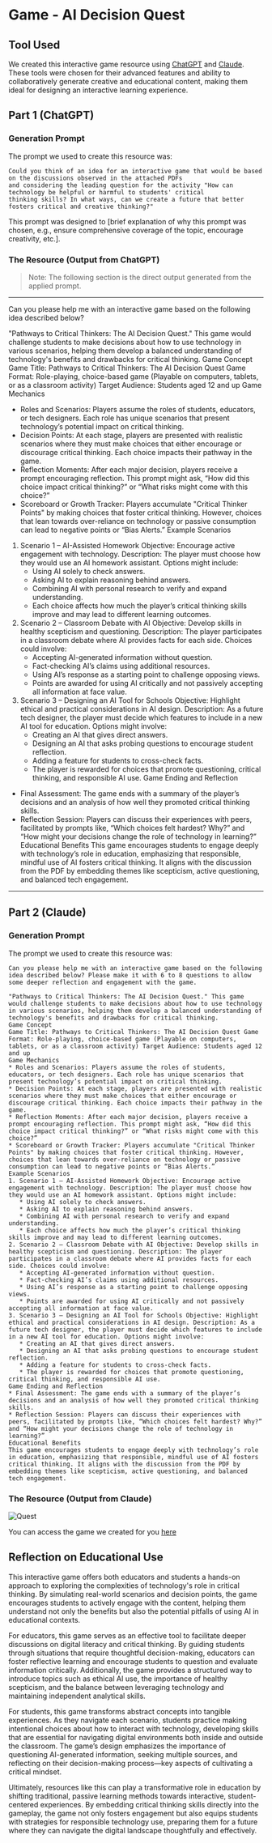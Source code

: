 # Game - AI Decision Quest

## Tool Used
We created this interactive game resource using [ChatGPT](https://chat.openai.com/) and [Claude](https://www.anthropic.com/index/claude). These tools were chosen for their advanced features and ability to collaboratively generate creative and educational content, making them ideal for designing an interactive learning experience.

## Part 1 (ChatGPT)

### Generation Prompt
The prompt we used to create this resource was:

```
Could you think of an idea for an interactive game that would be based on the discussions observed in the attached PDFs 
and considering the leading question for the activity "How can technology be helpful or harmful to students' critical 
thinking skills? In what ways, can we create a future that better fosters critical and creative thinking?" 
```

This prompt was designed to [brief explanation of why this prompt was chosen, e.g., ensure comprehensive coverage of the topic, encourage creativity, etc.].

### The Resource (Output from ChatGPT)

> Note:
> The following section is the direct output generated from the applied prompt. 
---
Can you please help me with an interactive game based on the following idea described below?

"Pathways to Critical Thinkers: The AI Decision Quest." This game would challenge students to make decisions about how to use technology in various scenarios, helping them develop a balanced understanding of technology's benefits and drawbacks for critical thinking.
Game Concept
Game Title: Pathways to Critical Thinkers: The AI Decision Quest Game Format: Role-playing, choice-based game (Playable on computers, tablets, or as a classroom activity) Target Audience: Students aged 12 and up
Game Mechanics
* Roles and Scenarios: Players assume the roles of students, educators, or tech designers. Each role has unique scenarios that present technology’s potential impact on critical thinking.
* Decision Points: At each stage, players are presented with realistic scenarios where they must make choices that either encourage or discourage critical thinking. Each choice impacts their pathway in the game.
* Reflection Moments: After each major decision, players receive a prompt encouraging reflection. This prompt might ask, “How did this choice impact critical thinking?” or “What risks might come with this choice?”
* Scoreboard or Growth Tracker: Players accumulate "Critical Thinker Points" by making choices that foster critical thinking. However, choices that lean towards over-reliance on technology or passive consumption can lead to negative points or “Bias Alerts.”
Example Scenarios
1. Scenario 1 – AI-Assisted Homework Objective: Encourage active engagement with technology. Description: The player must choose how they would use an AI homework assistant. Options might include:
   * Using AI solely to check answers.
   * Asking AI to explain reasoning behind answers.
   * Combining AI with personal research to verify and expand understanding.
   * Each choice affects how much the player’s critical thinking skills improve and may lead to different learning outcomes.
2. Scenario 2 – Classroom Debate with AI Objective: Develop skills in healthy scepticism and questioning. Description: The player participates in a classroom debate where AI provides facts for each side. Choices could involve:
   * Accepting AI-generated information without question.
   * Fact-checking AI’s claims using additional resources.
   * Using AI’s response as a starting point to challenge opposing views.
   * Points are awarded for using AI critically and not passively accepting all information at face value.
3. Scenario 3 – Designing an AI Tool for Schools Objective: Highlight ethical and practical considerations in AI design. Description: As a future tech designer, the player must decide which features to include in a new AI tool for education. Options might involve:
   * Creating an AI that gives direct answers.
   * Designing an AI that asks probing questions to encourage student reflection.
   * Adding a feature for students to cross-check facts.
   * The player is rewarded for choices that promote questioning, critical thinking, and responsible AI use.
Game Ending and Reflection
* Final Assessment: The game ends with a summary of the player’s decisions and an analysis of how well they promoted critical thinking skills.
* Reflection Session: Players can discuss their experiences with peers, facilitated by prompts like, “Which choices felt hardest? Why?” and “How might your decisions change the role of technology in learning?”
Educational Benefits
This game encourages students to engage deeply with technology’s role in education, emphasizing that responsible, mindful use of AI fosters critical thinking. It aligns with the discussion from the PDF by embedding themes like scepticism, active questioning, and balanced tech engagement.

---

## Part 2 (Claude)

### Generation Prompt
The prompt we used to create this resource was:

```
Can you please help me with an interactive game based on the following idea described below? Please make it with 6 to 8 questions to allow some deeper reflection and engagement with the game.

"Pathways to Critical Thinkers: The AI Decision Quest." This game would challenge students to make decisions about how to use technology in various scenarios, helping them develop a balanced understanding of technology's benefits and drawbacks for critical thinking.
Game Concept
Game Title: Pathways to Critical Thinkers: The AI Decision Quest Game Format: Role-playing, choice-based game (Playable on computers, tablets, or as a classroom activity) Target Audience: Students aged 12 and up
Game Mechanics
* Roles and Scenarios: Players assume the roles of students, educators, or tech designers. Each role has unique scenarios that present technology’s potential impact on critical thinking.
* Decision Points: At each stage, players are presented with realistic scenarios where they must make choices that either encourage or discourage critical thinking. Each choice impacts their pathway in the game.
* Reflection Moments: After each major decision, players receive a prompt encouraging reflection. This prompt might ask, “How did this choice impact critical thinking?” or “What risks might come with this choice?”
* Scoreboard or Growth Tracker: Players accumulate "Critical Thinker Points" by making choices that foster critical thinking. However, choices that lean towards over-reliance on technology or passive consumption can lead to negative points or “Bias Alerts.”
Example Scenarios
1. Scenario 1 – AI-Assisted Homework Objective: Encourage active engagement with technology. Description: The player must choose how they would use an AI homework assistant. Options might include:
   * Using AI solely to check answers.
   * Asking AI to explain reasoning behind answers.
   * Combining AI with personal research to verify and expand understanding.
   * Each choice affects how much the player’s critical thinking skills improve and may lead to different learning outcomes.
2. Scenario 2 – Classroom Debate with AI Objective: Develop skills in healthy scepticism and questioning. Description: The player participates in a classroom debate where AI provides facts for each side. Choices could involve:
   * Accepting AI-generated information without question.
   * Fact-checking AI’s claims using additional resources.
   * Using AI’s response as a starting point to challenge opposing views.
   * Points are awarded for using AI critically and not passively accepting all information at face value.
3. Scenario 3 – Designing an AI Tool for Schools Objective: Highlight ethical and practical considerations in AI design. Description: As a future tech designer, the player must decide which features to include in a new AI tool for education. Options might involve:
   * Creating an AI that gives direct answers.
   * Designing an AI that asks probing questions to encourage student reflection.
   * Adding a feature for students to cross-check facts.
   * The player is rewarded for choices that promote questioning, critical thinking, and responsible AI use.
Game Ending and Reflection
* Final Assessment: The game ends with a summary of the player’s decisions and an analysis of how well they promoted critical thinking skills.
* Reflection Session: Players can discuss their experiences with peers, facilitated by prompts like, “Which choices felt hardest? Why?” and “How might your decisions change the role of technology in learning?”
Educational Benefits
This game encourages students to engage deeply with technology’s role in education, emphasizing that responsible, mindful use of AI fosters critical thinking. It aligns with the discussion from the PDF by embedding themes like scepticism, active questioning, and balanced tech engagement.
```


### The Resource (Output from Claude)

![Quest](resources/quest.png)

You can access the game we created for you [here](https://claude.site/artifacts/0047ab93-f3ab-4d50-b27d-0f26b8c6a754)

## Reflection on Educational Use
This interactive game offers both educators and students a hands-on approach to exploring the complexities of technology's role in critical thinking. By simulating real-world scenarios and decision points, the game encourages students to actively engage with the content, helping them understand not only the benefits but also the potential pitfalls of using AI in educational contexts.

For educators, this game serves as an effective tool to facilitate deeper discussions on digital literacy and critical thinking. By guiding students through situations that require thoughtful decision-making, educators can foster reflective learning and encourage students to question and evaluate information critically. Additionally, the game provides a structured way to introduce topics such as ethical AI use, the importance of healthy scepticism, and the balance between leveraging technology and maintaining independent analytical skills.

For students, this game transforms abstract concepts into tangible experiences. As they navigate each scenario, students practice making intentional choices about how to interact with technology, developing skills that are essential for navigating digital environments both inside and outside the classroom. The game’s design emphasizes the importance of questioning AI-generated information, seeking multiple sources, and reflecting on their decision-making process—key aspects of cultivating a critical mindset.

Ultimately, resources like this can play a transformative role in education by shifting traditional, passive learning methods towards interactive, student-centered experiences. By embedding critical thinking skills directly into the gameplay, the game not only fosters engagement but also equips students with strategies for responsible technology use, preparing them for a future where they can navigate the digital landscape thoughtfully and effectively.
